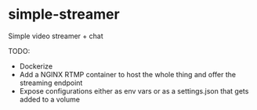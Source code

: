 # simple-streamer
Simple video streamer + chat

TODO:
- Dockerize
- Add a NGINX RTMP container to host the whole thing and offer the streaming endpoint
- Expose configurations either as env vars or as a settings.json that gets added to a volume
